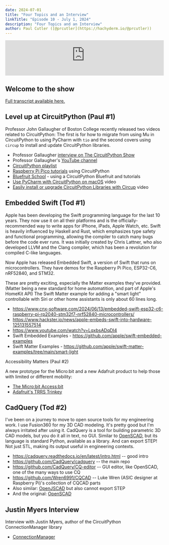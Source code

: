 ```yaml
---
date: 2024-07-01
title: "Four Topics and an Interview"
linkTitle: "Episode 10 - July 1, 2024"
description: "Four Topics and an Interview"
author: Paul Cutler ([@prcutler](https://hachyderm.io/@prcutler))
---
```


<iframe width="100%" height="112" frameborder="0" scrolling="no" style="width: 100%; height: 112px;  overflow: hidden;" src="https://www.circuitpythonshow.com/@thebootloader/episodes/four-topics-and-an-interview/embed/dark"></iframe>

## Welcome to the show

[Full transcript available here.](https://thebootloader.net/blog/2024/07/01/episode-10-transcript)


## Level up at CircuitPython (Paul #1)

Professor John Gallaugher of Boston College recently released two videos related to CircuitPython: The first is for how to migrate from using Mu in CircuitPython to using PyCharm with `tio` and the second covers using `circup` to install and update CircuitPython libraries.

* Professor Gallaugher [interview on The CircuitPython Show](https://www.circuitpythonshow.com/@circuitpythonshow/episodes/john-gallaugher)
* Professor Gallaugher's [YouTube channel](https://www.youtube.com/@profgallaugher/)
* [CircuitPython playlist](https://www.youtube.com/playlist?list=PL9VJ9OpT-IPSsQUWqQcNrVJqy4LhBjPX2)
* [Raspberry Pi Pico tutorials](https://www.youtube.com/playlist?list=PL9VJ9OpT-IPTfjeA45Ab_-9IY1VGnNY0K) using CircuitPython
* [Bluefruit School](https://www.youtube.com/playlist?list=PL9VJ9OpT-IPRm9MhIOvnfNLe7fWYPx6ak) - using a CircuitPython Bluefruit and tutorials
* [Use PyCharm with CircuitPython on macOS](https://www.youtube.com/watch?v=i7jEa2LyJtk) video 
* [Easily install or upgrade CircuitPython Libraries with Circup](https://www.youtube.com/watch?v=R9AArkVi3eE) video 


## Embedded Swift (Tod #1)

Apple has been developing the Swift programming language for the last 10 years.
They now use it on all their platforms and is the officially-recommended way to 
write apps for iPhone, iPads, Apple Watch, etc. 
Swift is heavily influenced by Haskell and Rust, which emphasizes type safety 
and functional programming, allowing the compiler to catch many bugs before 
the code ever runs.  It was initially created by Chris Lattner, who also developed
LLVM and the Clang compiler, which has been a revolution for compiled C-like languages. 

Now Apple has released Embedded Swift, a version of Swift that runs on microcontrollers.
They have demos for the Raspberry Pi Pico, ESP32-C6, nRF52840, and STM32. 

These are pretty exciting, especially the Matter examples they've provided. 
(Matter being a new standard for home automatition, and part of Apple's HomeKit API)
The Swift Matter example for adding a "smart light" controllable with Siri or
other home assistants is only about 60 lines long. 

* https://www.cnx-software.com/2024/06/13/embedded-swift-esp32-c6-raspberry-pi-rp2040-stm32f7-nrf52840-microcontrollers/
* https://www.hackster.io/news/apple-embeds-swift-into-hardware-125131557514
* https://www.youtube.com/watch?v=LqxbsADqDI4
* Swift Embedded Examples - https://github.com/apple/swift-embedded-examples
* Swift Matter Examples - https://github.com/apple/swift-matter-examples/tree/main/smart-light


Accessibility Matters (Paul #2)

A new prototype for the Micro:bit and a new Adafruit product to help those with limited or different mobility:

* [The Micro:bit Access:bit](https://johnvidler.co.uk/blog/the-accessbit-an-accessibility-addon-for-the-microbit/)
* [Adafruit's TRRS Trinkey](https://learn.adafruit.com/adafruit-trrs-trinkey)


## CadQuery (Tod #2)

I've been on a journey to move to open source tools for my engineering work. 
I use Fusion360 for my 3D CAD modeling.  It's pretty good but I'm always irritated
after using it. 
CadQuery is a tool for building parametric 3D CAD models, but you do it all in text, no GUI.
Similar to [OpenSCAD](https://openscad.org/), but its language is standard Python, available as a library.
And can export STEP! Not just STL, making its output useful in engineering contexts.

* https://cadquery.readthedocs.io/en/latest/intro.html -- good intro
* https://github.com/CadQuery/cadquery -- the main repo
* https://github.com/CadQuery/CQ-editor -- GUI editor, like OpenSCAD, one of the many ways to use CQ
* https://github.com/Wren6991/CQCAD -- Luke Wren (ASIC designer at Raspberry Pi)'s collection of CQCAD parts
* Also similar: [OpenJSCAD](https://github.com/jscad/OpenJSCAD.org) but also cannot export STEP
* And the original: [OpenSCAD](https://openscad.org)

## Justin Myers Interview

Interview with Justin Myers, author of the CircuitPython ConnectionManager library
* [ConnectionManager](https://docs.circuitpython.org/projects/connectionmanager/en/latest/)
